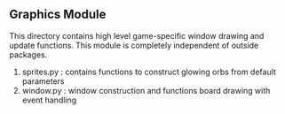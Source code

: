 ## Graphics Module

This directory contains high level game-specific window drawing and update functions. This module is completely independent of outside packages.

1. sprites.py : contains functions to construct glowing orbs from default parameters
2. window.py : window construction and functions board drawing with event handling